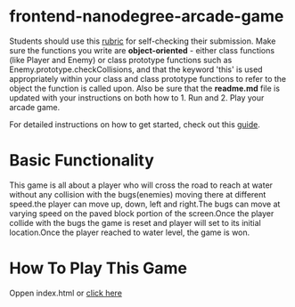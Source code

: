 frontend-nanodegree-arcade-game
===============================

Students should use this [rubric](https://review.udacity.com/#!/projects/2696458597/rubric) for self-checking their submission. Make sure the functions you write are **object-oriented** - either class functions (like Player and Enemy) or class prototype functions such as Enemy.prototype.checkCollisions, and that the keyword 'this' is used appropriately within your class and class prototype functions to refer to the object the function is called upon. Also be sure that the **readme.md** file is updated with your instructions on both how to 1. Run and 2. Play your arcade game.

For detailed instructions on how to get started, check out this [guide](https://docs.google.com/document/d/1v01aScPjSWCCWQLIpFqvg3-vXLH2e8_SZQKC8jNO0Dc/pub?embedded=true).

Basic Functionality
===================
This game is all about a player who will cross the road to reach at water without any collision with the bugs(enemies) moving there at different speed.the player can move up, down, left and right.The bugs can move at varying speed on the paved block portion of the screen.Once the player collide with the bugs the game is reset and player will set to its initial location.Once the player reached to water level, the game is won.

How To Play This Game
=====================
Oppen index.html or [click here](frontend-nanodegree-arcade-game/index.html)
